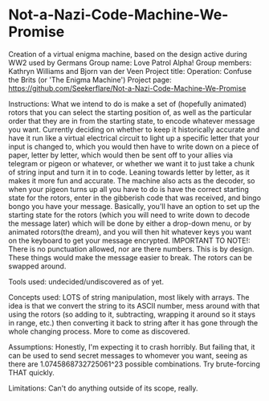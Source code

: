 # Not-a-Nazi-Code-Machine-We-Promise
Creation of a virtual enigma machine, based on the design active during WW2 used by Germans
Group name: Love Patrol Alpha!
Group members: Kathryn Williams and Bjorn van der Veen
Project title: Operation: Confuse the Brits (or 'The Enigma Machine')
Project page: https://github.com/Seekerflare/Not-a-Nazi-Code-Machine-We-Promise

Instructions: What we intend to do is make a set of (hopefully animated) rotors that you can select the starting position of, as well as the particular order that they are in from the starting state, to encode whatever message you want. Currently deciding on whether to keep it historically accurate and have it run like a virtual electrical circuit to light up a specific letter that your input is changed to, which you would then have to write down on a piece of paper, letter by letter, which would then be sent off to your allies via telegram or pigeon or whatever, or whether we want it to just take a chunk of string input and turn it in to code. Leaning towards letter by letter, as it makes it more fun and accurate. The machine also acts as the decoder, so when your pigeon turns up all you have to do is have the correct starting state for the rotors, enter in the gibberish code that was received, and bingo bongo you have your message. Basically, you'll have an option to set up the starting state for the rotors (which you will need to write down to decode the message later) which will be done by either a drop-down menu, or by animated rotors(the dream), and you will then hit whatever keys you want on the keyboard to get your message encrypted. IMPORTANT TO NOTE!: There is no punctuation allowed, nor are there numbers. This is by design. These things would make the message easier to break. The rotors can be swapped around.

Tools used: undecided/undiscovered as of yet.

Concepts used: LOTS of string manipulation, most likely with arrays. The idea is that we convert the string to its ASCII number, mess around with that using the rotors (so adding to it, subtracting, wrapping it around so it stays in range, etc.) then converting it back to string after it has gone through the whole changing process. More to come as discovered.

Assumptions: Honestly, I'm expecting it to crash horribly. But failing that, it can be used to send secret messages to whomever you want, seeing as there are 1.0745868732725061^23 possible combinations. Try brute-forcing THAT quickly.

Limitations: Can't do anything outside of its scope, really.
